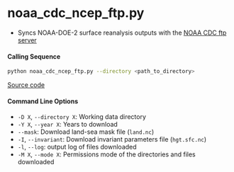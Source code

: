 noaa_cdc_ncep_ftp.py
====================

- Syncs NOAA-DOE-2 surface reanalysis outputs with the [NOAA CDC ftp server](ftp://ftp.cdc.noaa.gov/Datasets/ncep.reanalysis2.dailyavgs/surface/)

#### Calling Sequence
```bash
python noaa_cdc_ncep_ftp.py --directory <path_to_directory>
```
[Source code](https://github.com/tsutterley/model-harmonics/blob/main/reanalysis/noaa_cdc_ncep_ftp.py)

#### Command Line Options
- `-D X`, `--directory X`: Working data directory
- `-Y X`, `--year X`: Years to download
- `--mask`: Download land-sea mask file (`land.nc`)
- `-I`, `--invariant`: Download invariant parameters file (`hgt.sfc.nc`)
- `-l`, `--log`: output log of files downloaded
- `-M X`, `--mode X`: Permissions mode of the directories and files downloaded
